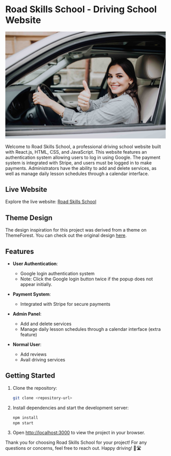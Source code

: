 # Road Skills School - Driving School Website

![Road Skills School](https://github.com/DevRex-0201/React-OnlineSchool/blob/main/src/images/car-driving-women.jpg)

Welcome to Road Skills School, a professional driving school website built with React.js, HTML, CSS, and JavaScript. This website features an authentication system allowing users to log in using Google. The payment system is integrated with Stripe, and users must be logged in to make payments. Administrators have the ability to add and delete services, as well as manage daily lesson schedules through a calendar interface.

## Live Website

Explore the live website: [Road Skills School](https://road-skills-school.web.app/)

## Theme Design

The design inspiration for this project was derived from a theme on ThemeForest. You can check out the original design [here](http://preview.themeforest.net/item/edlane-driving-school-wordpress-theme/full_screen_preview/23819623).

## Features

- **User Authentication**:
  - Google login authentication system
  - Note: Click the Google login button twice if the popup does not appear initially.

- **Payment System**:
  - Integrated with Stripe for secure payments

- **Admin Panel**:
  - Add and delete services
  - Manage daily lesson schedules through a calendar interface (extra feature)

- **Normal User**:
  - Add reviews
  - Avail driving services

## Getting Started

1. Clone the repository:

   ```bash
   git clone <repository-url>
   ```

2. Install dependencies and start the development server:

   ```bash
   npm install
   npm start
   ```

3. Open [http://localhost:3000](http://localhost:3000) to view the project in your browser.

Thank you for choosing Road Skills School for your project! For any questions or concerns, feel free to reach out. Happy driving! 🚗🛣️
